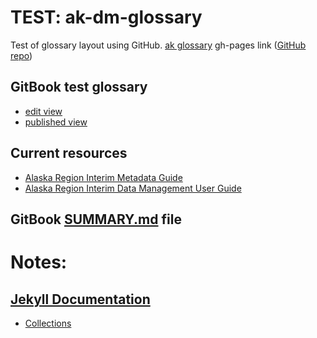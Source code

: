 # TEST: ak-dm-glossary

Test of glossary layout using GitHub.
[ak glossary](https://hamaier.github.io/ak-dm-glossary) gh-pages link
([GitHub repo](https://github.com/hamaier/ak-dm-glossary))
## GitBook test glossary
  * [edit view](https://app.gitbook.com/@hamaier/s/ham-testspace)
  * [published view](https://hamaier.gitbook.io/ham-testspace)

## Current resources
  * [Alaska Region Interim Metadata Guide](https://ak-region-dst.gitbook.io/alaska-region-mdeditor-interim-user-guide/)
  * [Alaska Region Interim Data Management User Guide](https://ak-region-dst.gitbook.io/alaska-region-interim-data-management-user-guide/)

## GitBook [SUMMARY.md](https://github.com/hamaier/ak-dm-glossary/tree/ecc31327389c29ba13d059fc15dc4e5f25505474/SUMMARY.md) file

# Notes:
## [Jekyll Documentation](https://jekyllrb.com/docs/)
  * [Collections](https://jekyllrb.com/docs/collections/)
